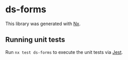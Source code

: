 # ds-forms

This library was generated with [Nx](https://nx.dev).

## Running unit tests

Run `nx test ds-forms` to execute the unit tests via [Jest](https://jestjs.io).

